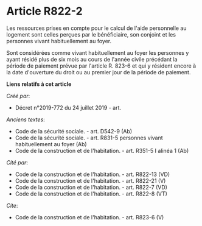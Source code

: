 # Article R822-2

Les ressources prises en compte pour le calcul de l'aide personnelle au logement sont celles perçues par le bénéficiaire, son
conjoint et les personnes vivant habituellement au foyer. 

Sont considérées comme vivant habituellement au foyer les personnes y ayant résidé plus de six mois au cours de l'année
civile précédant la période de paiement prévue par l'article R. 823-6 et qui y résident encore à la date d'ouverture du droit
ou au premier jour de la période de paiement.

**Liens relatifs à cet article**

_Créé par_:

  - Décret n°2019-772 du 24 juillet 2019 - art.

_Anciens textes_:

  - Code de la sécurité sociale. - art. D542-9 (Ab)
  - Code de la sécurité sociale. - art. R831-5 personnes vivant habituellement au foyer (Ab)
  - Code de la construction et de l'habitation. - art. R351-5  I alinéa 1 (Ab)

_Cité par_:

  - Code de la construction et de l'habitation. - art. R822-13 (VD)
  - Code de la construction et de l'habitation. - art. R822-21 (V)
  - Code de la construction et de l'habitation. - art. R822-7 (VD)
  - Code de la construction et de l'habitation. - art. R822-8 (VT)

_Cite_:

  - Code de la construction et de l'habitation. - art. R823-6 (V)
